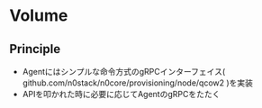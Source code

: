 # Volume

## Principle

- Agentにはシンプルな命令方式のgRPCインターフェイス( github.com/n0stack/n0core/provisioning/node/qcow2 )を実装
- APIを叩かれた時に必要に応じてAgentのgRPCをたたく
